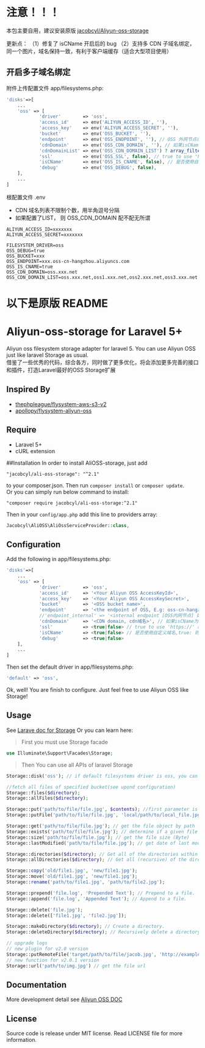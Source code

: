 # 注意！！！

本包主要自用，建议安装原版 [jacobcyl/Aliyun-oss-storage](https://github.com/jacobcyl/Aliyun-oss-storage)

更新点：
（1）修复了 isCName 开启后的 bug
（2）支持多 CDN 子域名绑定，同一个图片，域名保持一致，有利于客户端缓存（适合大型项目使用）


## 开启多子域名绑定

附件上传配置文件 app/filesystems.php:
```php
'disks'=>[
    ...
    'oss' => [
            'driver'        => 'oss',
            'access_id'     => env('ALIYUN_ACCESS_ID', ''),
            'access_key'    => env('ALIYUN_ACCESS_SECRET', ''),
            'bucket'        => env('OSS_BUCKET', ''),
            'endpoint'      => env('OSS_ENDPOINT', ''), // OSS 外网节点或自定义外部域名
            'cdnDomain'     => env('OSS_CDN_DOMAIN', ''), // 如果isCName为true, getUrl会判断cdnDomain是否设定来决定返回的url
            'cdnDomainList' => env('OSS_CDN_DOMAIN_LIST') ? array_filter(explode(',', env('OSS_CDN_DOMAIN_LIST'))) : [], // 支持多个子域名轮询，如设置则优先于（覆盖） cdnDomain 使用
            'ssl'           => env('OSS_SSL', false), // true to use 'https://' and false to use 'http://'. default is false,
            'isCName'       => env('OSS_IS_CNAME', false), // 是否使用自定义域名,true: 则Storage.url()会使用自定义的cdn或域名生成文件url， false: 则使用外部节点生成url
            'debug'         => env('OSS_DEBUG', false),
    ],
    ...
]
```

根配置文件 .env

- CDN 域名列表不限制个数，用半角逗号分隔
- 如果配置了LIST， 则 OSS_CDN_DOMAIN 配不配无所谓

```
ALIYUN_ACCESS_ID=xxxxxxx
ALIYUN_ACCESS_SECRET=xxxxxxx

FILESYSTEM_DRIVER=oss
OSS_DEBUG=true
OSS_BUCKET=xxx
OSS_ENDPOINT=xxx.oss-cn-hangzhou.aliyuncs.com
OSS_IS_CNAME=true
OSS_CDN_DOMAIN=oss.xxx.net
OSS_CDN_DOMAIN_LIST=oss.xxx.net,oss1.xxx.net,oss2.xxx.net,oss3.xxx.net
```


# 以下是原版 README

# Aliyun-oss-storage for Laravel 5+
Aliyun oss filesystem storage adapter for laravel 5. You can use Aliyun OSS just like laravel Storage as usual.    
借鉴了一些优秀的代码，综合各方，同时做了更多优化，将会添加更多完善的接口和插件，打造Laravel最好的OSS Storage扩展
## Inspired By
- [thephpleague/flysystem-aws-s3-v2](https://github.com/thephpleague/flysystem-aws-s3-v2)
- [apollopy/flysystem-aliyun-oss](https://github.com/apollopy/flysystem-aliyun-oss)

## Require
- Laravel 5+
- cURL extension

##Installation
In order to install AliOSS-storage, just add

    "jacobcyl/ali-oss-storage": "^2.1"

to your composer.json. Then run `composer install` or `composer update`.  
Or you can simply run below command to install:

    "composer require jacobcyl/ali-oss-storage:^2.1"

Then in your `config/app.php` add this line to providers array:
```php
Jacobcyl\AliOSS\AliOssServiceProvider::class,
```
## Configuration
Add the following in app/filesystems.php:
```php
'disks'=>[
    ...
    'oss' => [
            'driver'        => 'oss',
            'access_id'     => '<Your Aliyun OSS AccessKeyId>',
            'access_key'    => '<Your Aliyun OSS AccessKeySecret>',
            'bucket'        => '<OSS bucket name>',
            'endpoint'      => '<the endpoint of OSS, E.g: oss-cn-hangzhou.aliyuncs.com | custom domain, E.g:img.abc.com>', // OSS 外网节点或自定义外部域名
            //'endpoint_internal' => '<internal endpoint [OSS内网节点] 如：oss-cn-shenzhen-internal.aliyuncs.com>', // v2.0.4 新增配置属性，如果为空，则默认使用 endpoint 配置(由于内网上传有点小问题未解决，请大家暂时不要使用内网节点上传，正在与阿里技术沟通中)
            'cdnDomain'     => '<CDN domain, cdn域名>', // 如果isCName为true, getUrl会判断cdnDomain是否设定来决定返回的url，如果cdnDomain未设置，则使用endpoint来生成url，否则使用cdn
            'ssl'           => <true|false> // true to use 'https://' and false to use 'http://'. default is false,
            'isCName'       => <true|false> // 是否使用自定义域名,true: 则Storage.url()会使用自定义的cdn或域名生成文件url， false: 则使用外部节点生成url
            'debug'         => <true|false>
    ],
    ...
]
```
Then set the default driver in app/filesystems.php:
```php
'default' => 'oss',
```
Ok, well! You are finish to configure. Just feel free to use Aliyun OSS like Storage!

## Usage
See [Larave doc for Storage](https://laravel.com/docs/5.2/filesystem#custom-filesystems)
Or you can learn here:

> First you must use Storage facade

```php
use Illuminate\Support\Facades\Storage;
```    
> Then You can use all APIs of laravel Storage

```php
Storage::disk('oss'); // if default filesystems driver is oss, you can skip this step

//fetch all files of specified bucket(see upond configuration)
Storage::files($directory);
Storage::allFiles($directory);

Storage::put('path/to/file/file.jpg', $contents); //first parameter is the target file path, second paramter is file content
Storage::putFile('path/to/file/file.jpg', 'local/path/to/local_file.jpg'); // upload file from local path

Storage::get('path/to/file/file.jpg'); // get the file object by path
Storage::exists('path/to/file/file.jpg'); // determine if a given file exists on the storage(OSS)
Storage::size('path/to/file/file.jpg'); // get the file size (Byte)
Storage::lastModified('path/to/file/file.jpg'); // get date of last modification

Storage::directories($directory); // Get all of the directories within a given directory
Storage::allDirectories($directory); // Get all (recursive) of the directories within a given directory

Storage::copy('old/file1.jpg', 'new/file1.jpg');
Storage::move('old/file1.jpg', 'new/file1.jpg');
Storage::rename('path/to/file1.jpg', 'path/to/file2.jpg');

Storage::prepend('file.log', 'Prepended Text'); // Prepend to a file.
Storage::append('file.log', 'Appended Text'); // Append to a file.

Storage::delete('file.jpg');
Storage::delete(['file1.jpg', 'file2.jpg']);

Storage::makeDirectory($directory); // Create a directory.
Storage::deleteDirectory($directory); // Recursively delete a directory.It will delete all files within a given directory, SO Use with caution please.

// upgrade logs
// new plugin for v2.0 version
Storage::putRemoteFile('target/path/to/file/jacob.jpg', 'http://example.com/jacob.jpg'); //upload remote file to storage by remote url
// new function for v2.0.1 version
Storage::url('path/to/img.jpg') // get the file url
```

## Documentation
More development detail see [Aliyun OSS DOC](https://help.aliyun.com/document_detail/32099.html?spm=5176.doc31981.6.335.eqQ9dM)
## License
Source code is release under MIT license. Read LICENSE file for more information.
